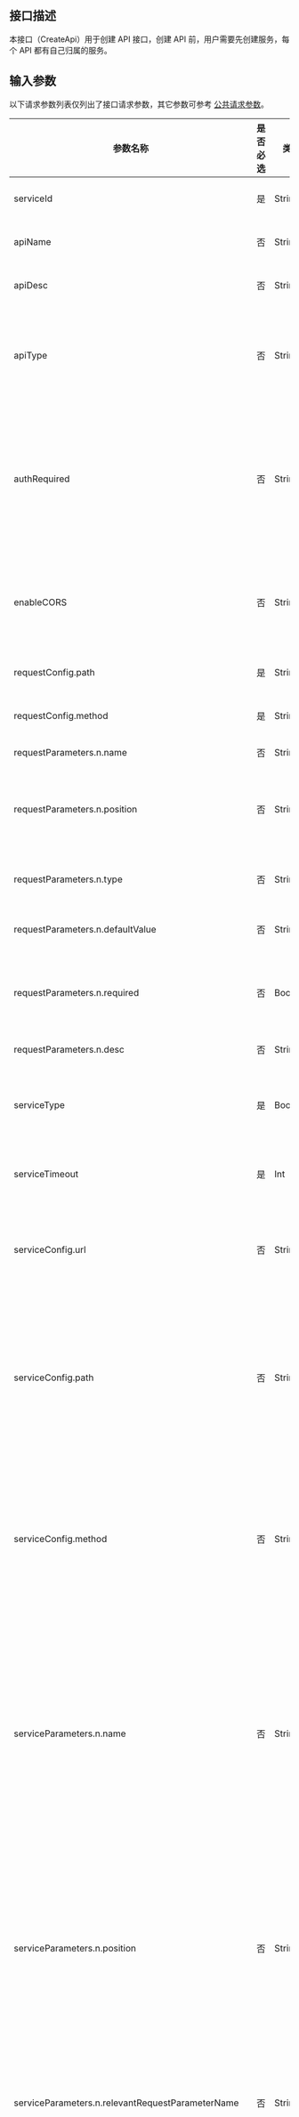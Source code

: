 
## 接口描述

本接口（CreateApi）用于创建 API 接口，创建 API 前，用户需要先创建服务，每个 API 都有自己归属的服务。


## 输入参数

以下请求参数列表仅列出了接口请求参数，其它参数可参考 [公共请求参数](/document/api/213/6976)。

| 参数名称                                     | 是否必选 | 类型      | 描述                                       |
| ---------------------------------------- | ---- | ------- | ---------------------------------------- |
| serviceId                                | 是    | String  | API 所在的服务唯一 ID。                            |
| apiName                                  | 否    | String  | 用户自定义的 API 名称。                             |
| apiDesc                                  | 否    | String  | 用户自定义的 API 接口描述。                           |
| apiType                                  | 否    | String  | API 接口类型，当前只有 NORMAL，后续还会增加其他类型的 API。       |
| authRequired                             | 否    | String  | 是否需要签名认证，TRUE表示需要，FALSE 表示不需要。默认为 TRUE。如果需要开放在云市场的 API，必须选择 TRUE。 |
| enableCORS                               | 否    | String  | 是否需要开启跨域，TRUE 表示需要，FALSE 表示不需要。默认为FALSE    |
| requestConfig.path                       | 是    | String  | API的前端路径，如/path。                         |
| requestConfig.method                     | 是    | String  | API 的前端请求方法，如 GET。                         |
| requestParameters.n.name                 | 否    | String  | API 的前端参数名称。                              |
| requestParameters.n.position             | 否    | String  | API 的前端参数位置。，当前仅支持 PATH、QUERY、HEADER。      |
| requestParameters.n.type                 | 否    | String  | API 的前端参数类型，如 String、int 等。                 |
| requestParameters.n.defaultValue         | 否    | String  | API 的前端参数默认值。                             |
| requestParameters.n.required             | 否    | Boolean | API 的前端参数是否必填，TRUE：表示必填，FALSE：表示可选。       |
| requestParameters.n.desc                 | 否    | String  | API 的前端参数备注。                              |
| serviceType                              | 是    | Boolean | API 的后端服务类型，现在支持三种：HTTP，MOCK，SCF          |
| serviceTimeout                           | 是    | Int     | API 的后端服务超时时间，单位是秒。                       |
| serviceConfig.url                        | 否    | String  | API 的后端服务url。如果serviceType是HTTP，则此参数必传。   |
| serviceConfig.path                       | 否    | String  | API 的后端服务路径，如/path。如果serviceType是HTTP，则此参数必传。前后端的路径可不同。API网关会对路径做映射。 |
| serviceConfig.method                     | 否    | String  | API 的后端服务请求方法，如 GET。如果 serviceType 是 HTTP，则此参数必传。前后端的方法可不同。API 网关会对方法做映射。 |
| serviceParameters.n.name                 | 否    | String  | API 的后端服务参数名称。只有 serviceType 是 HTTP 才会用到此参数。后端服务的参数名称可与前端参数名称不同。API 网关会对参数名称做映射。但后端参数值与前端参数值相同。 |
| serviceParameters.n.position             | 否    | String  | API的后端服务参数位置，如head。只有 serviceType 是 HTTP 才会用到此参数。后端服务的位置名称可与前端参数位置不同。API 网关会对参数位置做映射。 |
| serviceParameters.n.relevantRequestParameterName | 否    | String  | API的后端服务参数对应的前端参数名称。只有 serviceType 是 HTTP 才会用到此参数。 |
| serviceParameters.n.relevantRequestParameterPosition | 否    | String  | API 的后端服务参数对应的前端参数位置。只有 serviceType 是 HTTP 才会用到此参数。 |
| serviceParameters.n.desc                 | 否    | String  | API 的后端服务参数备注。只有 serviceType 是 HTTP 才会用到此参数。  |
| constantParameters.n.name                | 否    | String  | 常量参数名称。只有 serviceType 是 HTTP 才会用到此参数。常量参数为 API 发布者配置在后端的参数，前端调用者不可见。 |
| constantParameters.n.desc                | 否    | String  | 常量参数描述。只有 serviceType 是 HTTP 才会用到此参数。        |
| constantParameters.n.position            | 否    | String  | 常量参数位置。目前仅支持 header 与 query。只有serviceType 是 HTTP 才会用到此参数。 | 
| constantParameters.n.defaultValue        | 否    | String  | 常量参数默认值。只有 serviceType 是 HTTP 才会用到此参数。       |
| serviceMockReturnMessage                 | 否    | String  | API 的后端 Mock 返回信息。如果 serviceType 是 Mock，则此参数必传。 |
| serviceScfFunctionName                   | 否    | String  | API 的后端SCF函数名称。如果serviceType是Scf，则此参数必传。  |
| responseType                             | 否    | String  | 自定义响应配置返回类型，现在只支持HTML、JSON、TEST、BINARY、XML。（此配置仅用于生成 API 文档提示调用者） |
| responseSuccessExample                   | 否    | String  | 自定义响应配置成功响应示例。（此配置仅用于生成 API 文档提示调用者）       |
| responseFailExample                      | 否    | String  | 自定义响应配置失败响应示例。（此配置仅用于生成 API 文档提示调用者）       |
| responseErrorCodes.n.code                | 否    | Int     | 自定义响应配置错误码。（此配置仅用于生成 API 文档提示调用者）          |
| responseErrorCodes.n.msg                 | 否    | String  | 自定义响应配置错误信息。（此配置仅用于生成 API 文档提示调用者）         |
| responseErrorCodes.n.desc                | 否    | String  | 自定义响应配置错误码备注。（此配置仅用于生成 API 文档提示调用者）        |


## 输出参数
| 参数名称        | 类型        | 描述                                       |
| ----------- | --------- | ---------------------------------------- |
| code        | Int       | 公共错误码, 0 表示成功，其他值表示失败。详见错误码页面的 <a href="https://www.qcloud.com/doc/api/372/%E9%94%99%E8%AF%AF%E7%A0%81#1.E3.80.81.E5.85.AC.E5.85.B1.E9.94.99.E8.AF.AF.E7.A0.81" title="公共错误码">公共错误码</a>。 |
| codeDesc    | String    | 业务侧错误码。成功时返回 Success，错误时返回具体业务错误原因。       |
| message     | String    | 模块错误信息描述，与接口相关。                          |
| apiId       | String    | API 接口唯一 ID。                               |
| path        | String    | 路径。                                      |
| method      | String    | 请求方法。                                    |
| createdTime | Timestamp | 创建时间。按照 ISO8601 标准表示，并且使用 UTC 时间。格式为：YYYY-MM-DDThh:mm:ssZ。 |


## 示例 

创建一个后端服务是 HTTP 的 API：
请求示例如下：

```
https://apigateway.api.qcloud.com/v2/index.php?
&<公共请求参数>
&Action=CreateApi
&serviceId=service-XX
&apiDesc=myTestApi
&requestConfig.path=/path
&requestConfig.method=GET
&requestParameters.0.name=age
&requestParameters.0.position=HEADER
&requestParameters.0.type=Int
&requestParameters.0.defaultValue=18
&requestParameters.0.required=REQUIRED
&requestParameters.0.description=年龄
&serviceType=Http
&serviceTimeout=60
&serviceConfig.url=www.qcloud.com
&serviceConfig.path=/path
&serviceConfig.method=GET
&serviceParameters.0.name=age
&serviceParameters.0.in=HEADER
&serviceParameters.0.relevantRequestParameterName=age
&serviceParameters.0.relevantRequestParameterIn=HEADER
&serviceParameters.0.defaultValue=18
&serviceParameters.0.desc=年龄
&constantParameters.0.name=aa
&constantParameters.0.desc=aa
&constantParameters.0.position=HEADER
&constantParameters.0.defaultValue=aa
```

返回示例如下：

```
{
    "code":"0",
    "message":"",
    "codeDesc":"Success",      
	"apiId":"api-XX",
	"path":"/path",
	"method":"GET",
	"createdTime":"2017-08-07T00:00:00Z",
}
```

创建一个后端服务是 MOCK 的 API：
请求示例如下：

```
https://apigateway.api.qcloud.com/v2/index.php?
&<公共请求参数>
&Action=CreateApi
&serviceId=service-XX
&apiDescription=myTestApi
&requestConfig.path=/path
&requestConfig.method=GET
&requestConfig.protocol=Http
&requestParameters.0.name=age
&requestParameters.0.in=HEADER
&requestParameters.0.type=Int
&requestParameters.0.defaultValue=18
&requestParameters.0.required=REQUIRED
&requestParameters.0.desc=年龄
&serviceType=MOCK
&serviceTimeout=60
&serviceMockReturnMessage=MOCK的返回信息
```

返回示例如下：

```
{
    "code":"0",
    "message":"",
    "codeDesc":"Success",      
	"apiId":"api-XXX",
	"path":"/path",
	"method":"GET",
	"createdTime":"2017-08-07T00:00:00Z",
}
```

创建一个后端服务是 SCF 的 API：
请求示例如下：

```
https://apigateway.api.qcloud.com/v2/index.php?
&<公共请求参数>
&Action=CreateApi
&serviceId=service-XX
&apiDescription=myTestApi
&requestConfig.path=/path
&requestConfig.method=GET
&requestConfig.protocol=Http
&requestParameters.0.name=age
&requestParameters.0.in=HEADER
&requestParameters.0.type=Int
&requestParameters.0.defaultValue=18
&requestParameters.0.required=REQUIRED
&requestParameters.0.description=年龄
&serviceType=SCF
&serviceTimeout=60
&serviceScfFunctionName=myScfFunction
```

返回示例如下：

```
{
    "code":"0",
    "message":"",
    "codeDesc":"Success",      
	"apiId":"api-XXXX",
	"path":"/path",
	"method":"GET",
	"createdTime":"2017-08-07T00:00:00Z",
}
```


